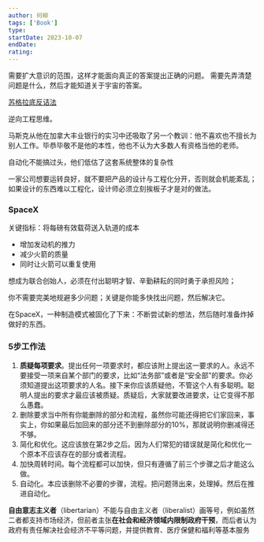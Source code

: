 ```yaml
---
author: 何柳
tags: ['Book']
type: 
startDate: 2023-10-07
endDate:
rating: 
---
```


需要扩大意识的范围，这样才能面向真正的答案提出正确的问题。
需要先弄清楚问题是什么，然后才能知道关于宇宙的答案。


[苏格拉底反诘法](https://zh.wikipedia.org/zh-sg/%E8%98%87%E6%A0%BC%E6%8B%89%E5%BA%95%E5%8F%8D%E8%A9%B0%E6%B3%95)

逆向工程思维。

马斯克从他在加拿大丰业银行的实习中还吸取了另一个教训：他不喜欢也不擅长为别人工作。毕恭毕敬不是他的本性，他也不认为大多数人有资格当他的老师。

自动化不能搞过头，他们低估了这套系统整体的复杂性

一家公司想要运转良好，就不要把产品的设计与工程化分开，否则就会机能紊乱；如果设计的东西难以工程化，设计师必须立刻挨板子才是对的做法。

### SpaceX
关键指标：将每磅有效载荷送入轨道的成本

- 增加发动机的推力
- 减少火箭的质量
- 同时让火箭可以重复使用

想成为联合创始人，必须在付出聪明才智、辛勤耕耘的同时勇于承担风险；

你不需要完美地规避多少问题；关键是你能多快找出问题，然后解决它。

在SpaceX，一种制造模式被固化了下来：不断尝试新的想法，然后随时准备炸掉做好的东西。


### 5步工作法

1. **质疑每项要求**。提出任何一项要求时，都应该附上提出这一要求的人。永远不要接受一项来自某个部门的要求，比如“法务部”或者是“安全部”的要求。你必须知道提出这项要求的人名。接下来你应该质疑他，不管这个人有多聪明。聪明人提出的要求才最应该被质疑。质疑后，大家就要改进要求，让它变得不那么愚蠢。
2. 删除要求当中所有你能删除的部分和流程，虽然你可能还得把它们家回来，事实上，你如果最后加回来的部分还不到删除部分的10%，那就说明你删减得还不够。
3. 简化和优化。这应该放在第2步之后。因为人们常犯的错误就是简化和优化一个原本不应该存在的部分或者流程。
4. 加快周转时间。每个流程都可以加快，但只有遵循了前三个步骤之后才能这么做。
5. 自动化。本应该删除不必要的步骤，流程。把问题筛出来，处理掉。然后在推进自动化。




**自由意志主义者**（libertarian）不能与自由主义者（liberalist）画等号，例如虽然二者都支持市场经济，但前者主张**在社会和经济领域内限制政府干预**，而后者认为政府有责任解决社会经济不平等问题，并提供教育、医疗保健和福利等基本服务
